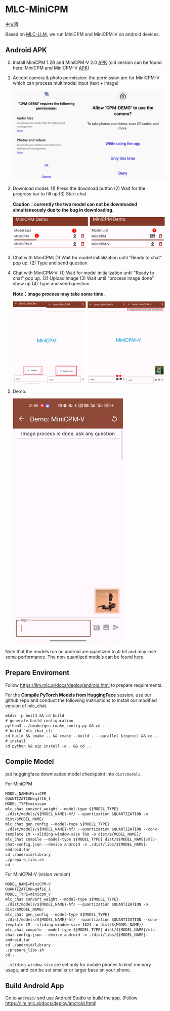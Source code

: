 # MLC-MiniCPM

[中文版](https://github.com/OpenBMB/mlc-MiniCPM/blob/main/README-ZH.md)

Based on [MLC-LLM](https://github.com/mlc-ai/mlc-llm), we run MiniCPM and MiniCPM-V on android devices.

## Android APK

0. Install MiniCPM 1.2B and MiniCPM-V 2.0 [APK](https://openbmb.oss-cn-hongkong.aliyuncs.com/model_center/mobile/android/MiniCPM-2.0.apk) (old version can be found here: MiniCPM and MiniCPM-V [APK](https://openbmb.oss-cn-hongkong.aliyuncs.com/model_center/mobile/android/MiniCPM.apk))

1. Accept camera & photo permission: the permission are for MiniCPM-V which can process multimodel input (text + image)

    ![](assets/permission_en.png)

2. Download model: (1) Press the download button (2) Wait for the progress bar to fill up (3) Start chat 

    **Caution：currently the two model can not be downloaded simultaneously due to the bug in downloading.**

    ![](assets/download.png)

3. Chat with MiniCPM: (1) Wait for model initialization until "Ready to chat" pop up. (2) Type and send question

4. Chat with MiniCPM-V: (1) Wait for model initialization until "Ready to chat" pop up. (2) Upload image (3) Wait until "process image done" show up (4) Type and send question

    **Note：image process may take some time.**

    ![](assets/chat.png)

5. Demo:

    ![](assets/demo_en.gif)

Note that the models run on android are quantized to 4-bit and may lose some performance.
The non-quantized models can be found [here](https://github.com/OpenBMB/miniCPM).

## Prepare Enviroment

Follow https://llm.mlc.ai/docs/deploy/android.html to prepare requirements.

For the **Compile PyTorch Models from HuggingFace** session, use our github repo and conduct the following instructions to install our modified version of mlc_chat.

```
mkdir -p build && cd build
# generate build configuration
python3 ../cmake/gen_cmake_config.py && cd ..
# build `mlc_chat_cli`
cd build && cmake .. && cmake --build . --parallel $(nproc) && cd ..
# install
cd python && pip install -e . && cd ..
```

## Compile Model

put huggingface downloaded model checkpoint into `dist/models`.

For MiniCPM
```
MODEL_NAME=MiniCPM
QUANTIZATION=q4f16_1
MODEL_TYPE=minicpm
mlc_chat convert_weight --model-type ${MODEL_TYPE} ./dist/models/${MODEL_NAME}-hf/ --quantization $QUANTIZATION -o dist/$MODEL_NAME/
mlc_chat gen_config --model-type ${MODEL_TYPE} ./dist/models/${MODEL_NAME}-hf/ --quantization $QUANTIZATION --conv-template LM --sliding-window-size 768 -o dist/${MODEL_NAME}/
mlc_chat compile --model-type ${MODEL_TYPE} dist/${MODEL_NAME}/mlc-chat-config.json --device android -o ./dist/libs/${MODEL_NAME}-android.tar
cd ./android/library
./prepare_libs.sh
cd -
```

For MiniCPM-V (vision version)
```
MODEL_NAME=MiniCPM-V
QUANTIZATION=q4f16_1
MODEL_TYPE=minicpm_v
mlc_chat convert_weight --model-type ${MODEL_TYPE} ./dist/models/${MODEL_NAME}-hf/ --quantization $QUANTIZATION -o dist/$MODEL_NAME/
mlc_chat gen_config --model-type ${MODEL_TYPE} ./dist/models/${MODEL_NAME}-hf/ --quantization $QUANTIZATION --conv-template LM --sliding-window-size 1024 -o dist/${MODEL_NAME}/
mlc_chat compile --model-type ${MODEL_TYPE} dist/${MODEL_NAME}/mlc-chat-config.json --device android -o ./dist/libs/${MODEL_NAME}-android.tar
cd ./android/library
./prepare_libs.sh
cd -
```

`--sliding-window-size` are set only for mobile phones to limit memory usage, and can be set smaller or larger base on your phone.

## Build Android App

Go to `android/` and use Android Studio to build the app. (Follow https://llm.mlc.ai/docs/deploy/android.html)
